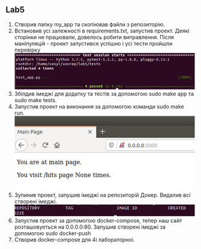 ## Lab5

1. Створив папку my_app та скопiював файли з репозиторiю.
2. Встановив усi залежностi в requirements.txt, запустив проект. Деякi сторiнки не працювали, довелось робити виправлення. Пiсля манiпуляцiй - проект запустився успiшно i усi тести пройшли перевiрку
![](img1.png)
3. Збiлдив iмеджi для додатку та тестiв за допомогою sudo make app та sudo make tests.
4. Запустив проект на виконання за допомогою команди sudo make run.
![](img2.png)
5. Зупинив проект, запушив iмеджi на репозиторiй Докер. Видалив всi створенi iмеджi.
![](img3.png)
6. Запустив проект за допомогою docker-compose, тепер наш сайт розташовуеться на 0.0.0.0:80. Запушив створенi iмеджi за допомогою sudo docker-push
7. Створив docker-compose для 4i лабораторноi.

